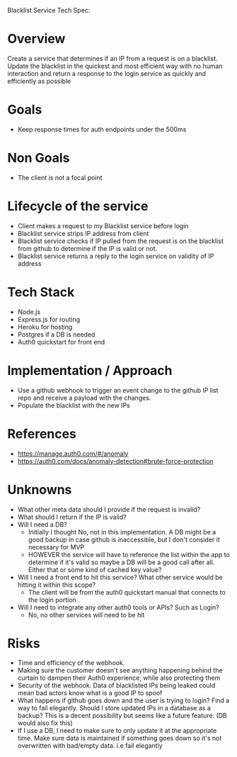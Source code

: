 
Blacklist Service Tech Spec:
# Overview 
   Create a service that determines if an IP from a request is on a blacklist. Update the blacklist in the quickest and most efficient way with no human interaction and return a response to the login service as quickly and efficiently as possible
# Goals
  - Keep response times for auth endpoints under the 500ms
# Non Goals
  - The client is not a focal point
# Lifecycle of the service
  - Client makes a request to my Blacklist service before login
  - Blacklist service strips IP address from client
  - Blacklist service checks if IP pulled from the request is on the blacklist from github to determine if the IP is valid or not.
  - Blacklist service returns a reply to the login service on validity of IP address
# Tech Stack
  - Node.js
  - Express.js for routing
  - Heroku for hosting
  - Postgres if a DB is needed
  - Auth0 quickstart for front end
# Implementation / Approach
  - Use a github webhook to trigger an event change to the github IP list repo and receive a payload with the changes.
  - Populate the blacklist with the new IPs
# References
  - https://manage.auth0.com/#/anomaly
  - https://auth0.com/docs/anomaly-detection#brute-force-protection

# Unknowns
  - What other meta data should I provide if the request is invalid?
  - What should I return if the IP is valid?
  - Will I need a DB?
    - Initially I thought No, not in this implementation. A DB might be a good backup in case github is inaccessible, but I don't consider it necessary for MVP
    - HOWEVER the service will have to reference the list within the app to determine if it's valid so maybe a DB will be a good call after all. Either that or some kind of cached key value?
  - Will I need a front end to hit this service? What other service would be hitting it within this scope?
      - The client will be from the auth0 quickstart manual that connects to the login portion
  - Will I need to integrate any other auth0 tools or APIs? Such as Login?
      - No, no other services will need to be hit
# Risks
  - Time and efficiency of the webhook.
  - Making sure the customer doesn't see anything happening behind the curtain to dampen their Auth0 experience, while also protecting them
  - Security of the webhook. Data of blacklisted IPs being leaked could mean bad actors know what is a good IP to spoof
  - What happens if github goes down and the user is trying to login? Find a way to fail elegantly. Should I store updated IPs in a database as a backup? This is a decent possibility but seems like a future feature. (DB would also fix this)
  - If I use a DB, I need to make sure to only update it at the appropriate time. Make sure data is maintained if something goes down so it's not overwritten with bad/empty data. i.e fail elegantly
